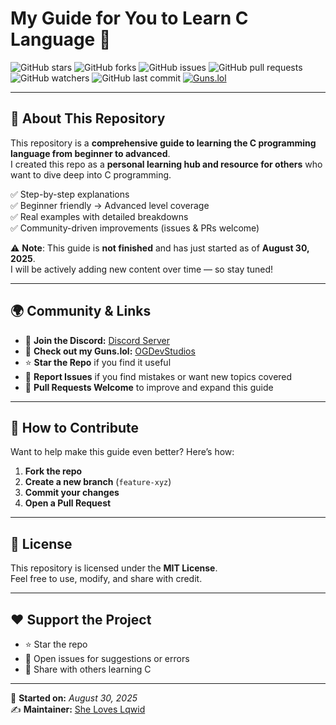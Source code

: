 # My Guide for You to Learn C Language 📘


![GitHub stars](https://img.shields.io/github/stars/SheLovesLqwid/My-guide-for-you-to-learn-C-lang?color=yellow&style=for-the-badge)
![GitHub forks](https://img.shields.io/github/forks/SheLovesLqwid/My-guide-for-you-to-learn-C-lang?color=green&style=for-the-badge)
![GitHub issues](https://img.shields.io/github/issues/SheLovesLqwid/My-guide-for-you-to-learn-C-lang?color=red&style=for-the-badge)
![GitHub pull requests](https://img.shields.io/github/issues-pr/SheLovesLqwid/My-guide-for-you-to-learn-C-lang?color=orange&style=for-the-badge)
![GitHub watchers](https://img.shields.io/github/watchers/SheLovesLqwid/My-guide-for-you-to-learn-C-lang?style=for-the-badge&color=purple)
![GitHub last commit](https://img.shields.io/github/last-commit/SheLovesLqwid/My-guide-for-you-to-learn-C-lang?style=for-the-badge&color=brightgreen)
[![Guns.lol](https://img.shields.io/badge/Guns.lol-OGDevStudios-red?style=for-the-badge&logo=github)](https://guns.lol/ogdevstudios)

---

## 📖 About This Repository

This repository is a **comprehensive guide to learning the C programming language from beginner to advanced**.  
I created this repo as a **personal learning hub and resource for others** who want to dive deep into C programming.  

✅ Step-by-step explanations  
✅ Beginner friendly → Advanced level coverage  
✅ Real examples with detailed breakdowns  
✅ Community-driven improvements (issues & PRs welcome)  

⚠️ **Note**: This guide is **not finished** and has just started as of **August 30, 2025**.  
I will be actively adding new content over time — so stay tuned!

---

## 🌍 Community & Links

- 💬 **Join the Discord:** [Discord Server](https://discord.gg/eVQuBaMDvN)  
- 🔫 **Check out my Guns.lol:** [OGDevStudios](https://guns.lol/ogdevstudios)  
- ⭐ **Star the Repo** if you find it useful  
- 🐛 **Report Issues** if you find mistakes or want new topics covered  
- 🤝 **Pull Requests Welcome** to improve and expand this guide  

---

## 🚀 How to Contribute

Want to help make this guide even better? Here’s how:  

1. **Fork the repo**  
2. **Create a new branch** (`feature-xyz`)  
3. **Commit your changes**  
4. **Open a Pull Request**  

---

## 📌 License

This repository is licensed under the **MIT License**.  
Feel free to use, modify, and share with credit.  

---

## ❤️ Support the Project

- ⭐ Star the repo  
- 🐛 Open issues for suggestions or errors  
- 🔗 Share with others learning C  

---

📅 **Started on:** *August 30, 2025*  
✍️ **Maintainer:** [She Loves Lqwid](https://guns.lol/ogdevstudios)  
